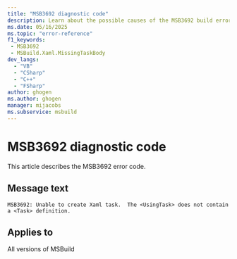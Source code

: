 ```yaml
---
title: "MSB3692 diagnostic code"
description: Learn about the possible causes of the MSB3692 build error, and get troubleshooting tips.
ms.date: 05/16/2025
ms.topic: "error-reference"
f1_keywords:
 - MSB3692
 - MSBuild.Xaml.MissingTaskBody
dev_langs:
  - "VB"
  - "CSharp"
  - "C++"
  - "FSharp"
author: ghogen
ms.author: ghogen
manager: mijacobs
ms.subservice: msbuild
---
```


# MSB3692 diagnostic code

<!-- :::ErrorDefinitionDescription::: -->
<!-- :::editable-content name="introDescription"::: -->
This article describes the MSB3692 error code.
<!-- :::editable-content-end::: -->

## Message text

<!-- :::editable-content name="messageText"::: -->
`MSB3692: Unable to create Xaml task.  The <UsingTask> does not contain a <Task> definition.`
<!-- :::editable-content-end::: -->
<!-- MSB3692: Unable to create Xaml task.  The <UsingTask> does not contain a <Task> definition. -->

<!-- :::editable-content name="postOutputDescription"::: -->
<!--
{StrBegin="MSB3692: "}
-->
<!-- :::editable-content-end::: -->
<!-- :::ErrorDefinitionDescription-end::: -->

## Applies to

All versions of MSBuild
